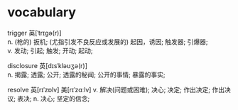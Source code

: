 # vocabulary

 trigger 英[ˈtrɪɡə(r)]     
n.	(枪的) 扳机; (尤指引发不良反应或发展的) 起因，诱因; 触发器; 引爆器;   
v.	发动; 引起; 触发; 开动; 起动;   

disclosure 英[dɪsˈkləʊʒə(r)]   
n.	揭露; 透露; 公开; 透露的秘闻; 公开的事情; 暴露的事实;   

resolve	英[rɪˈzɒlv]
美[rɪˈzɑːlv]
v.	解决(问题或困难); 决心; 决定; 作出决定; 作出决议; 表决;
n.	决心; 坚定的信念;   


